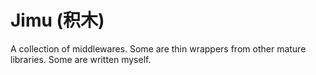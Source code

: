 Jimu (积木)
===

A collection of middlewares. Some are thin wrappers from other mature libraries. Some are written myself. 


